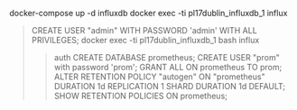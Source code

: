 docker-compose up -d influxdb
docker exec -ti pl17dublin_influxdb_1 influx
> CREATE USER "admin" WITH PASSWORD 'admin' WITH ALL PRIVILEGES;
docker exec -ti pl17dublin_influxdb_1 bash
> influx
>> auth
>> CREATE DATABASE prometheus;
>> CREATE USER "prom" with password 'prom';
>> GRANT ALL ON prometheus TO prom;
>> ALTER RETENTION POLICY "autogen" ON "prometheus" DURATION 1d REPLICATION 1 SHARD DURATION 1d DEFAULT;
>> SHOW RETENTION POLICIES ON prometheus;